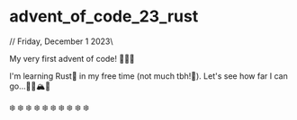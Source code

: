 # advent_of_code_23_rust

// Friday, December 1 2023\

My very first advent of code! 🎄👨‍💻

I'm learning Rust🦀 in my free time (not much tbh!🥵). Let's see how far I can go...💪🏻🏔️🧗

❄️ ❄️ ❄️ ❄️ ❄️ ❄️ ❄️ ❄️ ❄️ ❄️ 

